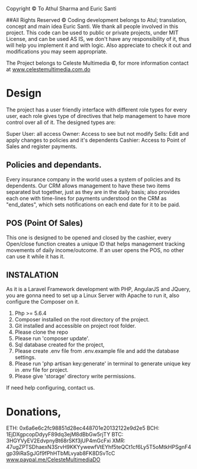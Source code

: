 Copyright © To Athul Sharma and Euric Santi

##All Rights Reserved ©
Coding development belongs to Atul; translation, concept and main idea Euric Santi.  We thank all people
involved in this project. This code can be used to public or private projects, under MIT License,
and can be used AS IS, we don't have any responsibility of it, thus will help you implement it and with logic.
Also appreciate to check it out and modifications you may seem appropriate.

The Project belongs to Celeste Multimedia ©, for more information contact at www.celestemultimedia.com.do

# Design

The project has a user friendly interface with different role types for every user, each role gives type of directives that
help management to have more control over all of it. The designed types are:

Super User: all access
Owner: Access to see but not modify
Sells: Edit and apply changes to policies and it's dependents
Cashier: Access to Point of Sales and register payments.

## Policies and dependants.

Every insurance company in the world uses a system of policies and its dependents. Our CRM allows management
to have these two items separated but together, just as they are in the daily basis; also provides each one with time-lines for
payments understood on the CRM as "end_dates", which sets notifications on each end date for it to be paid.

## POS (Point Of Sales)
This one is  designed to be opened and closed by the cashier, every Open/close function creates a unique ID that helps
management tracking movements of daily income/outcome. If an user opens the POS, no other can use it while it has it.

## INSTALATION
As it is a Laravel Framework development with PHP, AngularJS and JQuery, you are gonna need to set up a Linux Server with Apache to run it, also configure the Composer on it.

1) Php >= 5.6.4
2) Composer installed on the root directory of the project.
3) Git installed and accessible on project root folder.
4) Please clone the repo
5) Please run 'composer update'.
6) Sql database created for the project,
7) Please create .env file from .env.example file and add the database settings.
8) Please run 'php artisan key:generate' in terminal to generate unique key in .env file for project.
9) Please give 'storage' directory write permissions.

If need help configuring, contact us.

# Donations,
ETH: 0x6a6e6c2fc98851d28ec448701e20132122e9d2e5
BCH: 1EjDXgpcopDdyyF89dq3ejM8dBbGw5rjTY
BTC: 3HGYVyEV2EdvpnyBt68rSKf3jUP4mGcFxi
XMR: 47ugZPTSDhaexN3SrvH9KKYywewfVtEYhf5teQCt1cf6Ly5T5oMtkHPSgnF4gp39iRaSgJGf9fPhHTbMLvyab8FK8DSvTcC
www.paypal.me/CelesteMultimediaDO
